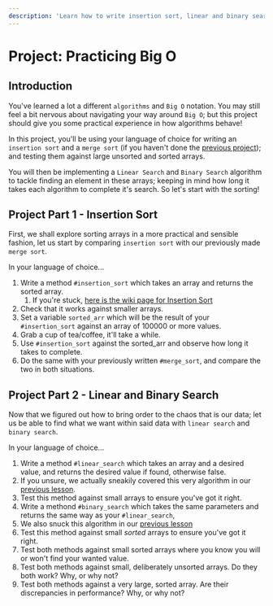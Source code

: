 ```yaml
---
description: 'Learn how to write insertion sort, linear and binary search methods.'
---
```


# Project: Practicing Big O

## Introduction

You've learned a lot a different `algorithms` and `Big O` notation. You may still feel a bit nervous about navigating your way around `Big O`; but this project should give you some practical experience in how algorithms behave!

In this project, you'll be using your language of choice for writing an `insertion sort` and a `merge sort` \(if you haven't done the [previous project](http://localhost:3000/courses/computer-science/lessons/a-general-view-on-algorithms)\); and testing them against large unsorted and sorted arrays.

You will then be implementing a `Linear Search` and `Binary Search` algorithm to tackle finding an element in these arrays; keeping in mind how long it takes each algorithm to complete it's search. So let's start with the sorting!

## Project Part 1 - Insertion Sort

First, we shall explore sorting arrays in a more practical and sensible fashion, let us start by comparing `insertion sort` with our previously made `merge sort`.

In your language of choice...

1. Write a method `#insertion_sort` which takes an array and returns the sorted array.
   1. If you're stuck, [here is the wiki page for Insertion Sort](https://en.wikipedia.org/wiki/Insertion_sort)
2. Check that it works against smaller arrays. 
3. Set a variable `sorted_arr` which will be the result of your `#insertion_sort` against an array of 100000 or more values.
4. Grab a cup of tea/coffee, it'll take a while.
5. Use `#insertion_sort` against the sorted\_arr and observe how long it takes to complete.
6. Do the same with your previously written `#merge_sort`, and compare the two in both situations.

## Project Part 2 - Linear and Binary Search

Now that we figured out how to bring order to the chaos that is our data; let us be able to find what we want within said data with `linear search` and `binary search`.

In your language of choice... 

1. Write a method `#linear_search` which takes an array and a desired value, and returns the desired value if found, otherwise false.
2. If you unsure, we actually sneakily covered this very algorithm in our [previous lesson](http://localhost:3000/courses/computer-science/lessons/the-big-o).
3. Test this method against small arrays to ensure you've got it right.
4. Write a methond `#binary_search` which takes the same parameters and returns the same way as your `#linear_search`,
5. We also snuck this algorithm in our [previous lesson](http://localhost:3000/courses/computer-science/lessons/the-big-o)
6. Test this method against small _sorted_ arrays to ensure you've got it right.
7. Test both methods against small sorted arrays where you know you will or won't find your wanted value.
8. Test both methods against small, deliberately unsorted arrays. Do they both work? Why, or why not?
9. Test both methods against a very large, sorted array. Are their discrepancies in performance? Why, or why not?

